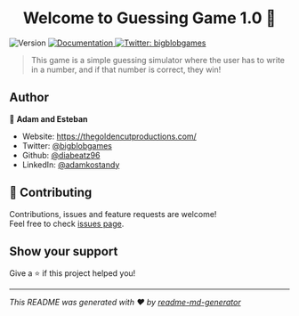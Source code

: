 <h1 align="center">Welcome to Guessing Game 1.0 👋</h1>
<p>
  <img alt="Version" src="https://img.shields.io/badge/version-1.0-blue.svg?cacheSeconds=2592000" />
  <a href="https://github.com/diabeatz96/GuessingGame" target="_blank">
    <img alt="Documentation" src="https://img.shields.io/badge/documentation-yes-brightgreen.svg" />
  </a>
  <a href="https://twitter.com/bigblobgames" target="_blank">
    <img alt="Twitter: bigblobgames" src="https://img.shields.io/twitter/follow/bigblobgames.svg?style=social" />
  </a>
</p>

> This game is a simple guessing simulator where the user has to write in a number, and if that number is correct, they win!

## Author

👤 **Adam and Esteban**

* Website: https://thegoldencutproductions.com/
* Twitter: [@bigblobgames](https://twitter.com/bigblobgames)
* Github: [@diabeatz96](https://github.com/diabeatz96)
* LinkedIn: [@adamkostandy](https://linkedin.com/in/adamkostandy)

## 🤝 Contributing

Contributions, issues and feature requests are welcome!<br />Feel free to check [issues page](https://github.com/diabeatz96/GuessingGame/issues). 

## Show your support

Give a ⭐️ if this project helped you!

***
_This README was generated with ❤️ by [readme-md-generator](https://github.com/kefranabg/readme-md-generator)_